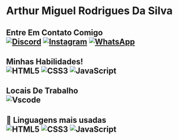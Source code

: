 # Arthur Miguel Rodrigues Da Silva

## Entre Em Contato Comigo <br/> [![Discord](https://img.shields.io/badge/Discord-7289DA?style=for-the-badge&logo=discord&logoColor=white)](https://discord.com/channels/@arthur1231791/)  [![Instagram](https://img.shields.io/badge/-Instagram-%23E4405F?style=for-the-badge&logo=instagram&logoColor=white)](https://www.instagram.com/arthurartini/)   [![WhatsApp](https://img.shields.io/badge/WhatsApp-25D366?style=for-the-badge&logo=whatsapp&logoColor=white)](https://wa.me/556193232609)

## Minhas Habilidades!<br/> ![HTML5](https://img.shields.io/badge/HTML5-E34F26?style=for-the-badge&logo=html5&logoColor=white)      ![CSS3](https://img.shields.io/badge/CSS3-1572B6?style=for-the-badge&logo=css3&logoColor=white) ![JavaScript](https://img.shields.io/badge/JavaScript-F7DF1E?style=for-the-badge&logo=javascript&logoColor=black)

## Locais De Trabalho<br/> ![Vscode](https://img.shields.io/badge/Vscode-007ACC?style=for-the-badge&logo=visual-studio-code&logoColor=white)

## 🚀 Linguagens mais usadas<br/>![HTML5](https://img.shields.io/badge/HTML5-30%25-E34F26?style=for-the-badge&logo=html5&logoColor=white) ![CSS3](https://img.shields.io/badge/CSS3-50%25-1572B6?style=for-the-badge&logo=css3&logoColor=white) ![JavaScript](https://img.shields.io/badge/JavaScript-20%25-F7DF1E?style=for-the-badge&logo=javascript&logoColor=black)
  
 



